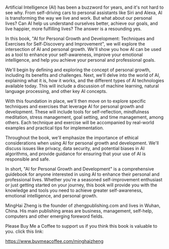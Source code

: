 
Artificial Intelligence (AI) has been a buzzword for years, and it's not hard to see why. From self-driving cars to personal assistants like Siri and Alexa, AI is transforming the way we live and work. But what about our personal lives? Can AI help us understand ourselves better, achieve our goals, and live happier, more fulfilling lives? The answer is a resounding yes.

In this book, "AI for Personal Growth and Development: Techniques and Exercises for Self-Discovery and Improvement", we will explore the intersection of AI and personal growth. We'll show you how AI can be used as a tool to enhance your self-awareness, improve your emotional intelligence, and help you achieve your personal and professional goals.

We'll begin by defining and exploring the concept of personal growth, including its benefits and challenges. Next, we'll delve into the world of AI, explaining what it is, how it works, and the different types of AI technologies available today. This will include a discussion of machine learning, natural language processing, and other key AI concepts.

With this foundation in place, we'll then move on to explore specific techniques and exercises that leverage AI for personal growth and development. These will include tools for self-reflection, mindfulness meditation, stress management, goal setting, and time management, among others. Each technique and exercise will be accompanied by real-world examples and practical tips for implementation.

Throughout the book, we'll emphasize the importance of ethical considerations when using AI for personal growth and development. We'll discuss issues like privacy, data security, and potential biases in AI algorithms, and provide guidance for ensuring that your use of AI is responsible and safe.

In short, "AI for Personal Growth and Development" is a comprehensive guidebook for anyone interested in using AI to enhance their personal and professional lives. Whether you're a seasoned self-improvement enthusiast or just getting started on your journey, this book will provide you with the knowledge and tools you need to achieve greater self-awareness, emotional intelligence, and personal growth.

MingHai Zheng is the founder of zhengpublishing.com and lives in Wuhan, China. His main publishing areas are business, management, self-help, computers and other emerging foreword fields.

Please Buy Me a Coffee to support us if you think this book is valuable to you. click this link:

https://www.buymeacoffee.com/minghaizheng
